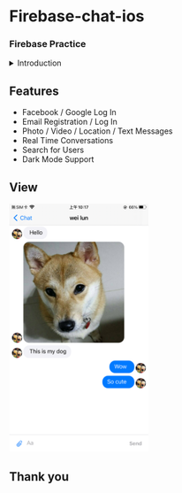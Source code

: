 # Firebase-chat-ios
### Firebase Practice

<details>
  <summary> Introduction </summary>
  
   - ### Firebase Chat App
   
   - Language
      - Swift
      
   - User Interface
      - Storyboard
   
   - Reference
      - Youtube: https://www.youtube.com/watch?v=BZEluKixqDA&list=PL5PR3UyfTWvdlk-Qi-dPtJmjTj-2YIMMf&index=2
   
</details>

## Features
- Facebook / Google  Log In
- Email Registration / Log In
- Photo / Video / Location / Text Messages
- Real Time Conversations
- Search for Users
- Dark Mode Support

## View
<p>
  <img src="https://github.com/wayne90040/Firebase-chat-ios/blob/master/IMG_0448.PNG" width='50%' height='50%'/>
</p>

## Thank you
